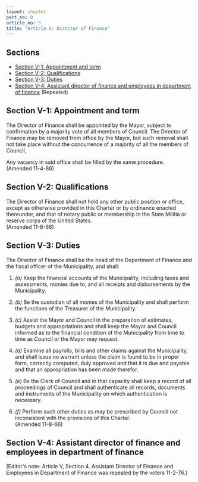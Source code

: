 ```yaml
---
layout: chapter
part_no: 0
article_no: 5
title: "Article V: Director of Finance"
---
```


## Sections

* [Section V-1: Appointment and term](#section-v-1-appointment-and-term)
* [Section V-2: Qualifications](#section-v-2-qualifications)
* [Section V-3: Duties](#section-v-3-duties)
* [Section V-4: Assistant director of finance and employees in department of finance](#section-v-4-assistant-director-of-finance-and-employees-in-department-of-finance) (Repealed)

## Section V-1: Appointment and term

The Director of Finance shall be appointed by the Mayor, subject to confirmation
by a majority vote of all members of Council. The Director of Finance may be
removed from office by the Mayor, but such removal shall not take place without
the concurrence of a majority of all the members of Council,

Any vacancy in said office shall be filled by the same procedure.\
(Amended 11-4-86)

## Section V-2: Qualifications

The Director of Finance shall not hold any other public position or office,
except as otherwise provided in this Charter or by ordinance enacted thereunder,
and that of notary public or membership in the State Militia or reserve corps of
the United States.\
(Amended 11-8-66)

## Section V-3: Duties

The Director of Finance shall be the head of the Department of Finance and the
fiscal officer of the Municipality, and shall:

1. _(a)_ Keep the financial accounts of the Municipality, including taxes and
assessments, monies due to, and all receipts and disbursements by the
Municipality.

2. _(b)_ Be the custodian of all monies of the Municipality and shall perform
the functions of the Treasurer of the Municipality.

3. _(c)_ Assist the Mayor and Council in the preparation of estimates, budgets
and appropriations and shall keep the Mayor and Council informed as to the
financial condition of the Municipality from time to time as Council or the
Mayor may request.

14. _(d)_ Examine all payrolls, bills and other claims against the Municipality,
and shall issue no warrant unless the claim is found to be in proper form,
correctly computed, duly approved and that it is due and payable and that an
appropriation has been made therefor.

5. _(e)_ Be the Clerk of Council and in that capacity shall keep a record of all
proceedings of Council and shall authenticate all records, documents and
instruments of the Municipality on which authentication is necessary.

6. _(f)_ Perform such other duties as may be prescribed by Council not
inconsistent with the provisions of this Charter.\
(Amended 11-8-66)

## Section V-4: Assistant director of finance and employees in department of finance

(Editor's note: Article V, Section 4. Assistant Director of Finance and
Employees in Department of Finance was repealed by the voters 11-2-76.)
